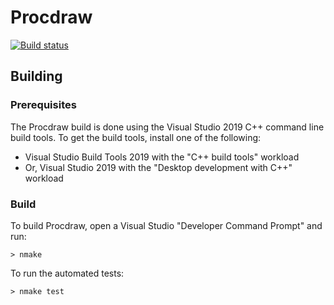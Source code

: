 # Procdraw

[![Build status](https://ci.appveyor.com/api/projects/status/4wiskg8t3hflfsuo?svg=true)](https://ci.appveyor.com/project/simonbates/procdraw)

## Building

### Prerequisites

The Procdraw build is done using the Visual Studio 2019 C++ command line build tools. To get the build tools, install one of the following:

- Visual Studio Build Tools 2019 with the "C++ build tools" workload
- Or, Visual Studio 2019 with the "Desktop development with C++" workload

### Build

To build Procdraw, open a Visual Studio "Developer Command Prompt" and run:

    > nmake

To run the automated tests:

    > nmake test
